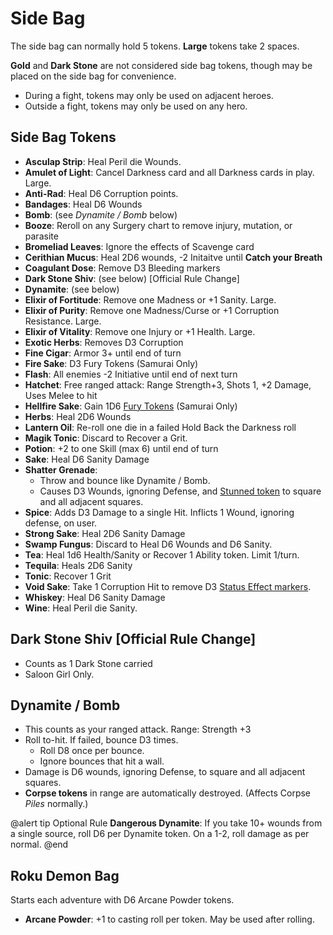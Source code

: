 ﻿# Side Bag

The side bag can normally hold 5 tokens. **Large** tokens take 2 spaces.

**Gold** and **Dark Stone** are not considered side bag tokens, though may be placed on the side bag for convenience.

* During a fight, tokens may only be used on adjacent heroes.
* Outside a fight, tokens may only be used on any hero.

## Side Bag Tokens


* **Asculap Strip**: Heal Peril die Wounds. 
* **Amulet of Light**: Cancel Darkness card and all Darkness cards in play. Large.
* **Anti-Rad**: Heal D6 Corruption points.
* **Bandages**: Heal D6 Wounds
* **Bomb**: (see *Dynamite / Bomb* below)
* **Booze**: Reroll on any Surgery chart to remove injury, mutation, or parasite
* **Bromeliad Leaves**: Ignore the effects of Scavenge card
* **Cerithian Mucus**: Heal 2D6 wounds, -2 Initaitve until **Catch your Breath**
* **Coagulant Dose**: Remove D3 Bleeding markers
* **Dark Stone Shiv**: (see below) [Official Rule Change]
* **Dynamite**: (see below)
* **Elixir of Fortitude**: Remove one Madness or +1 Sanity. Large.
* **Elixir of Purity**: Remove one Madness/Curse or +1 Corruption Resistance. Large.
* **Elixir of Vitality**: Remove one Injury or +1 Health. Large.
* **Exotic Herbs**: Removes D3 Corruption
* **Fine Cigar**: Armor 3+ until end of turn
* **Fire Sake**: D3 Fury Tokens (Samurai Only)
* **Flash**: All enemies -2 Initiative until end of next turn
* **Hatchet**: Free ranged attack: Range Strength+3, Shots 1, +2 Damage, Uses Melee to hit
* **Hellfire Sake**: Gain 1D6 [Fury Tokens](AbilityTokens.htm) (Samurai Only)
* **Herbs**: Heal 2D6 Wounds
* **Lantern Oil**: Re-roll one die in a failed Hold Back the Darkness roll
* **Magik Tonic**: Discard to Recover a Grit.
* **Potion**: +2 to one Skill (max 6) until end of turn
* **Sake**: Heal D6 Sanity Damage
* **Shatter Grenade**: 
  * Throw and bounce like Dynamite / Bomb.
  * Causes D3 Wounds, ignoring Defense, and [Stunned token](Status.htm) to square and all adjacent squares.
* **Spice**: Adds D3 Damage to a single Hit. Inflicts 1 Wound, ignoring defense, on user.
* **Strong Sake**: Heal 2D6 Sanity Damage
* **Swamp Fungus**: Discard to Heal D6 Wounds and D6 Sanity.
* **Tea**: Heal 1d6 Health/Sanity or Recover 1 Ability token. Limit 1/turn.
* **Tequila**: Heals 2D6 Sanity
* **Tonic**: Recover 1 Grit
* **Void Sake**: Take 1 Corruption Hit to remove D3 [Status Effect markers](Status.htm). 
* **Whiskey**: Heal D6 Sanity Damage
* **Wine**: Heal Peril die Sanity. 

## Dark Stone Shiv [Official Rule Change]

* Counts as 1 Dark Stone carried
* Saloon Girl Only.

## Dynamite / Bomb

* This counts as your ranged attack. Range: Strength +3
* Roll to-hit. If failed, bounce D3 times. 
  * Roll D8 once per bounce.
  * Ignore bounces that hit a wall.
* Damage is D6 wounds, ignoring Defense, to square and all adjacent squares.
* **Corpse tokens** in range are automatically destroyed. (Affects Corpse *Piles* normally.)

@alert tip
Optional Rule **Dangerous Dynamite**: If you take 10+ wounds from a single source, roll D6 per Dynamite token. On a 1-2, roll damage as per normal.
@end

## Roku Demon Bag

Starts each adventure with D6 Arcane Powder tokens.

* **Arcane Powder**: +1 to casting roll per token. May be used after rolling.

